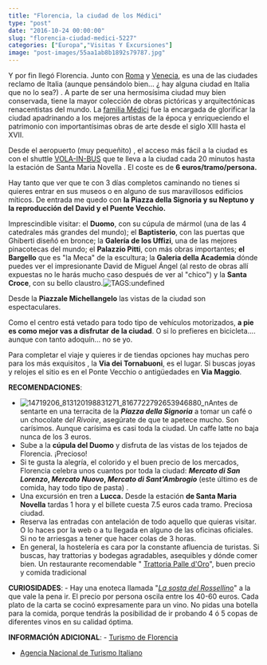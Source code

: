 ```yaml
---
title: "Florencia, la ciudad de los Médici"
type: "post"
date: "2016-10-24 00:00:00"
slug: "florencia-ciudad-medici-5227"
categories: ["Europa","Visitas Y Excursiones"]
image: "post-images/55aa1ab8b1892s79787.jpg"
---
```


Y por fin llegó Florencia. Junto con [Roma](http://www.missviajes.com/roma-escapada-fecha-regreso-2339722) y [Venecia](http://www.missviajes.com/venecia-ciudad-canales-6042), es una de las ciudades reclamo de Italia (aunque pensándolo bien... ¿ hay alguna ciudad en Italia que no lo sea?) . A parte de ser una hermosísima ciudad muy bien conservada, tiene la mayor colección de obras pictóricas y arquitectónicas renacentistas del mundo. La [familia Médici](http://es.wikipedia.org/wiki/M%C3%A9dicis) fue la encargada de glorificar la ciudad apadrinando a los mejores artistas de la época y enriqueciendo el patrimonio con importantísimas obras de arte desde el siglo XIII hasta el XVII.  
  
Desde el aeropuerto (muy pequeñito) , el acceso más fácil a la ciudad es con el shuttle [VOLA-IN-BUS](http://www.ataf.net/en/timetables-and-routes/timetables-and-routes/volainbus---airport-shuttle.aspx?idC=710&LN=en-US) que te lleva a la ciudad cada 20 minutos hasta la estación de Santa Maria Novella . El coste es de **6 euros/tramo/persona.**  
  
Hay tanto que ver que te con 3 días completos caminando no tienes si quieres entrar en sus museos o en alguno de sus maravillosos edificios míticos. De entrada me quedo con **la Piazza della Signoria y su Neptuno y la reproducción del David y el Puente Vecchio.**   
  
Imprescindible visitar: el **Duomo**, con su cúpula de mármol (una de las 4 catedrales más grandes del mundo); el **Baptisterio**, con las puertas que Ghiberti diseñó en bronce; la **Galería de los Uffizi**, una de las mejores pinacotecas del mundo; el **Palazzio Pitti**, con más obras importantes; **el Bargello** que es "la Meca" de la escultura; la **Galeria della Academia** dónde puedes ver el impresionante David de Miguel Ángel (al resto de obras allí expuestas no le harás mucho caso después de ver al "chico") y la **Santa Croce**, con su bello claustro.![ TAGS:undefined](post-images/55aa1ab8b1892s79787.jpg "panorámica de Florencia")  
  
Desde la **Piazzale Michellangelo** las vistas de la ciudad son espectaculares.  
  
Como el centro está vetado para todo tipo de vehículos motorizados, **a pie es como mejor vas a disfrutar** **de la ciudad**. O si lo prefieres en bicicleta.... aunque con tanto adoquín... no se yo.  
  
Para completar el viaje y quieres ir de tiendas opciones hay muchas pero para los más exquisitos , la **Via dei Tornabuoni**, es el lugar. Si buscas joyas y relojes el sitio es en el Ponte Vecchio o antigüedades en **Via Maggio**.  
  
**RECOMENDACIONES**:

- ![14719206_813120198831271_8167722792653946880_n](post-images/14719206_813120198831271_8167722792653946880_n-300x300.jpg)Antes de sentarte en una terracita de la ***Piazza della Signoria*** a tomar un café o un chocolate d*el Rivoire*, asegúrate de que te apetece mucho. Son carísimos. Aunque carísima es casi toda la ciudad. Un caffe latte no baja nunca de los 3 euros.
- Sube a la **cúpula del Duomo** y disfruta de las vistas de los tejados de Florencia. ¡Precioso!
- Si te gusta la alegría, el colorido y el buen precio de los mercados, Florencia celebra unos cuantos por toda la ciudad:  ***Mercato di San Lorenzo*, *Mercato Nuovo*, *Mercato di Sant'Ambrogio*** (este último es de comida, hay todo tipo de pasta) .
- Una excursión en tren a **Lucca.** Desde la estación **de Santa Maria Novella** tardas 1 hora y el billete cuesta 7.5 euros cada tramo. Preciosa ciudad.
- Reserva las entradas con antelación de todo aquello que quieras visitar. O lo haces por la web o a tu llegada en alguno de las oficinas oficiales. Si no te arriesgas a tener que hacer colas de 3 horas.
- En general, la hostelería es cara por la constante afluencia de turistas. Si buscas, hay trattorias y bodegas agradables, asequibles y dónde comer bien. Un restaurante recomendable " [Trattoria Palle d'Oro](http://www.trattoriapalledorofirenze.com/)", buen precio y comida tradicional

**CURIOSIDADES**: - Hay una enoteca llamada "[*La sosta del Rossellino*](http://www.enotecarossellino.com)" a la que vale la pena ir. El precio por persona oscila entre los 40-60 euros. Cada plato de la carta se cocinó expresamente para un vino. No pidas una botella para la comida, porque tendrás la posibilidad de ir probando 4 ó 5 copas de diferentes vinos en su calidad óptima.

**INFORMACIÓN ADICIONAL**: - [Turismo de Florencia](http://www.firenzeturismo.it)
- [Agencia Nacional de Turismo Italiano](http://www.enit.it/es/)